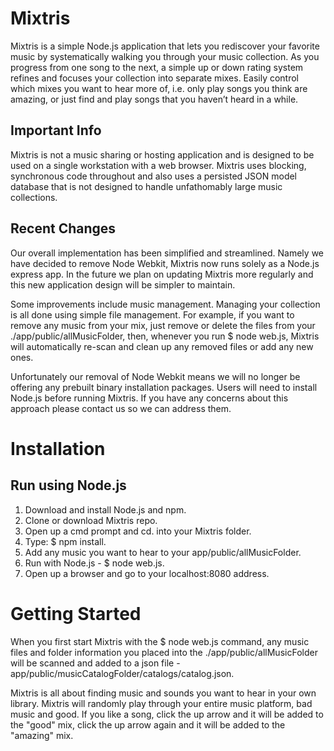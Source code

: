 Mixtris
=======
Mixtris is a simple Node.js application that lets you rediscover your favorite music by systematically walking you through your music collection.  As you progress from one song to the next, a simple up or down rating system refines and focuses your collection into separate mixes.  Easily control which mixes you want to hear more of, i.e. only play songs you think are amazing, or just find and play songs that you haven’t heard in a while.


Important Info
------
Mixtris is not a music sharing or hosting application and is designed to be used on a single workstation with a web browser.  Mixtris uses blocking, synchronous code throughout and also uses a  persisted JSON model database that is not designed to handle unfathomably large music collections.

Recent Changes
------
Our overall implementation has been simplified and streamlined.  Namely we have decided to remove Node Webkit, Mixtris now runs solely as a Node.js express app.  In the future we plan on updating Mixtris more regularly and this new application design will be simpler to maintain.

Some improvements include music management.  Managing your collection is all done using simple file management.  For example, if you want to remove any music from your mix, just remove or delete the files from your ./app/public/allMusicFolder, then, whenever you run $ node web.js, Mixtris will automatically re-scan and clean up any removed files or add any new ones.

Unfortunately our removal of Node Webkit means we will no longer be offering any prebuilt binary installation packages.  Users will need to install Node.js before running Mixtris.  If you have any concerns about this approach please contact us so we can address them.


Installation
=======
Run using Node.js
------
 1. Download and install Node.js and npm.
 2. Clone or download Mixtris repo.
 3. Open up a cmd prompt and cd. into your Mixtris folder.
 4. Type: $ npm install.
 5. Add any music you want to hear to your app/public/allMusicFolder.
 6. Run with Node.js - $ node web.js.
 7. Open up a browser and go to your localhost:8080 address.


Getting Started
=======
When you first start Mixtris with the $ node web.js command, any music files and folder information you placed into the ./app/public/allMusicFolder will be scanned and added to a json file - app/public/musicCatalogFolder/catalogs/catalog.json.

Mixtris is all about finding music and sounds you want to hear in your own library.  Mixtris will randomly play through your entire music platform, bad music and good.  If you like a song, click the up arrow and it will be added to the "good" mix, click the up arrow again and it will be added to the "amazing" mix.
